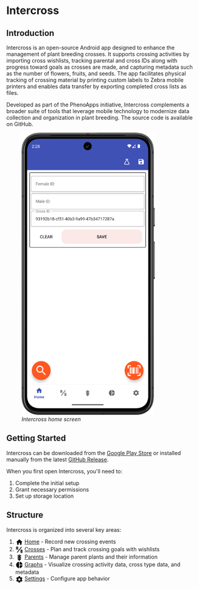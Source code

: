 <link rel="stylesheet" type="text/css" href="_styles/styles.css">

# Intercross

## Introduction

Intercross is an open-source Android app designed to enhance the management of plant breeding crosses. It supports crossing activities by importing cross wishlists, tracking parental and cross IDs along with progress toward goals as crosses are made, and capturing metadata such as the number of flowers, fruits, and seeds. The app facilitates physical tracking of crossing material by printing custom labels to Zebra mobile printers and enables data transfer by exporting completed cross lists as files.

Developed as part of the PhenoApps initiative, Intercross complements a broader suite of tools that leverage mobile technology to modernize data collection and organization in plant breeding. The source code is available on GitHub.

<figure class="image">
    <img class="screenshot" src="_static/images/home_screen.png" width="350px">
    <figcaption><i>Intercross home screen</i></figcaption>
</figure>

## Getting Started

Intercross can be downloaded from the [Google Play Store](https://play.google.com/store/apps/details?id=org.phenoapps.intercross) or installed manually from the latest [GitHub Release](https://github.com/PhenoApps/Intercross/releases).

When you first open Intercross, you'll need to:
1. Complete the initial setup
2. Grant necessary permissions
3. Set up storage location

## Structure

Intercross is organized into several key areas:

1. <a href="home.md"><img style="vertical-align: middle;" src="_static/icons/home.png" width="20px"></a> [Home](home.md) - Record new crossing events
2. <a href="crosses.md"><img style="vertical-align: middle;" src="_static/icons/ab-testing.png" width="20px"></a> [Crosses](crosses.md) - Plan and track crossing goals with wishlists
3. <a href="parents.md"><img style="vertical-align: middle;" src="_static/icons/barley.png" width="20px"></a> [Parents](parents.md) - Manage parent plants and their information
4. <a href="graphs.md"><img style="vertical-align: middle;" src="_static/icons/chart-pie.png" width="20px"></a> [Graphs](graphs.md) - Visualize crossing activity data, cross type data, and metadata
5. <a href="settings.md"><img style="vertical-align: middle;" src="_static/icons/cog.png" width="20px"></a> [Settings](settings.md) - Configure app behavior